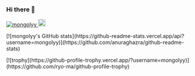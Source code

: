 ### Hi there 👋

<p>
  <a href="https://github.com/mongolyy/mongolyy/">
    <img src="https://komarev.com/ghpvc/?username=mongolyy" alt="mongolyy" />
  </a>
  <a href="http://twitter.com/mongolyy">
    <img height="20" src="https://img.shields.io/twitter/follow/mongolyy?label=Twitter&logo=twitter&style=flat" />
  </a>
</p>
<p>
  [![mongolyy's GitHub stats](https://github-readme-stats.vercel.app/api?username=mongolyy)](https://github.com/anuraghazra/github-readme-stats)
</p>
<p>
  [![trophy](https://github-profile-trophy.vercel.app/?username=mongolyy)](https://github.com/ryo-ma/github-profile-trophy)
</p>
